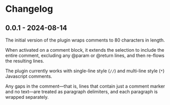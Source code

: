 # Changelog

## 0.0.1 - 2024-08-14

The initial version of the plugin wraps comments to 80 characters in length.

When activated on a comment block, it extends the selection to include the entire comment, excluding any @param or @return lines, and then re-flows the resulting lines.

The plugin currently works with single-line style (`//`) and multi-line style (` * `) Javascript comments.

Any gaps in the comment—that is, lines that contain just a comment marker and no text—are treated as paragraph delimiters, and each paragraph is wrapped separately.

